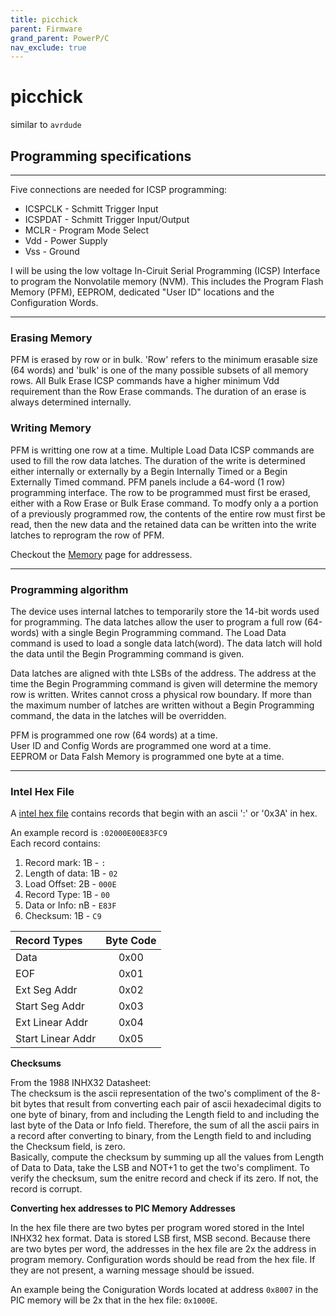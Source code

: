 ```yaml
---
title: picchick
parent: Firmware
grand_parent: PowerP/C
nav_exclude: true
---
```


# picchick
similar to `avrdude`

## Programming specifications
***

Five connections are needed for ICSP programming:
- ICSPCLK - Schmitt Trigger Input
- ICSPDAT - Schmitt Trigger Input/Output
- MCLR - Program Mode Select
- Vdd - Power Supply
- Vss - Ground

I will be using the low voltage In-Ciruit Serial Programming (ICSP) Interface to program the Nonvolatile memory (NVM). This includes the Program Flash Memory (PFM), EEPROM, dedicated "User ID" locations and the Configuration Words.

***

### Erasing Memory
PFM is erased by row or in bulk. 'Row' refers to the minimum erasable size (64 words) and 'bulk' is one of the many possible subsets of all memory rows. All Bulk Erase ICSP commands have a higher minimum Vdd requirement than the Row Erase commands. The duration of an erase is always determined internally.


### Writing Memory
PFM is writting one row at a time. Multiple Load Data ICSP commands are used to fill the row data latches. The duration of the write is determined either internally or externally by a Begin Internally Timed or a Begin Externally Timed command.
PFM panels include a 64-word (1 row) programming interface. The row to be programmed must first be erased, either with a Row Erase or Bulk Erase command. To modfy only a a portion of a previously programmed row, the contents of the entire row must first be read, then the new data and the retained data can be written into the write latches to reprogram the row of PFM.

Checkout the [Memory](/powerpic/fw/memory.html) page for addressess.
***

### Programming algorithm
The device uses internal latches to temporarily store the 14-bit words used for programming. The data latches allow the user to program a full row (64-words) with a single Begin Programming command. The Load Data command is used to load a songle data latch(word). The data latch will hold the data until the Begin Programming command is given.

Data latches are aligned with thte LSBs of the address. The address at the time the Begin Programming command is given will determine the memory row is written. Writes cannot cross a physical row boundary. If more than the maximum number of latches are written without a Begin Programming command, the data in the latches will be overridden. 

PFM is programmed one row (64 words) at a time.\
User ID and Config Words are programmed one word at a time.\
EEPROM or Data Falsh Memory is programmed one byte at a time.

***

### Intel Hex File

A [intel hex file](/powerpic/docs/INHEX.pdf) contains records that begin with an ascii ':' or '0x3A' in hex.

An example record is `:02000E00E83FC9`\
Each record contains:
1. Record mark: 1B - `:`
2. Length of data: 1B - `02`
3. Load Offset: 2B - `000E`
4. Record Type: 1B - `00`
5. Data or Info: nB - `E83F`
6. Checksum: 1B - `C9`

| Record Types | Byte Code |
|:--------|:-----------:|
| Data | 0x00 |
| EOF | 0x01 |
| Ext Seg Addr | 0x02 |
| Start Seg Addr | 0x03 |
| Ext Linear Addr | 0x04 |
| Start Linear Addr | 0x05 |

**Checksums**

From the 1988 INHX32 Datasheet:\
    The checksum is the ascii representation of the two's compliment of the 8-bit bytes that result from converting each pair of ascii hexadecimal digits to one byte of binary, from and including the Length field to and including the last byte of the Data or Info field. Therefore, the sum of all the ascii pairs in a record after converting to binary, from the Length field to and including the Checksum field, is zero.\
Basically, compute the checksum by summing up all the values from Length of Data to Data, take the LSB and NOT+1 to get the two's compliment. To verify the checksum, sum the enitre record and check if its zero. If not, the record is corrupt.


**Converting hex addresses to PIC Memory Addresses**

In the hex file there are two bytes per program wored stored in the Intel INHX32 hex format. Data is stored LSB first, MSB second. Because there are two bytes per word, the addresses in the hex file are 2x the address in program memory. Configuration words should be read from the hex file. If they are not present, a warning message should be issued.

An example being the Coniguration Words located at address `0x8007` in the PIC memory will be 2x that in the hex file: `0x1000E`.



